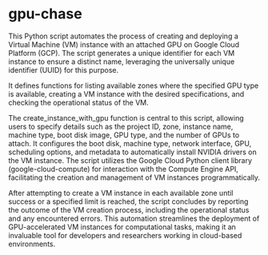# gpu-chase
This Python script automates the process of creating and deploying a Virtual Machine (VM) instance with an attached GPU on Google Cloud Platform (GCP). The script generates a unique identifier for each VM instance to ensure a distinct name, leveraging the universally unique identifier (UUID) for this purpose. 

It defines functions for listing available zones where the specified GPU type is available, creating a VM instance with the desired specifications, and checking the operational status of the VM. 

The create_instance_with_gpu function is central to this script, allowing users to specify details such as the project ID, zone, instance name, machine type, boot disk image, GPU type, and the number of GPUs to attach. It configures the boot disk, machine type, network interface, GPU, scheduling options, and metadata to automatically install NVIDIA drivers on the VM instance. The script utilizes the Google Cloud Python client library (google-cloud-compute) for interaction with the Compute Engine API, facilitating the creation and management of VM instances programmatically. 

After attempting to create a VM instance in each available zone until success or a specified limit is reached, the script concludes by reporting the outcome of the VM creation process, including the operational status and any encountered errors. This automation streamlines the deployment of GPU-accelerated VM instances for computational tasks, making it an invaluable tool for developers and researchers working in cloud-based environments. 

